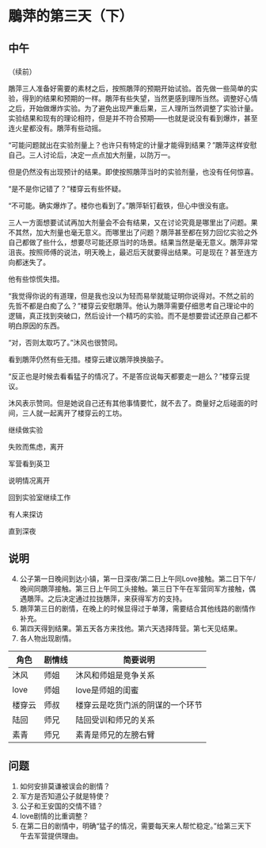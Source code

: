 # 鵰萍的第三天（下）

## 中午

### 

（续前）

鵰萍三人准备好需要的素材之后，按照鵰萍的预期开始试验。首先做一些简单的实验，得到的结果和预期的一样。鵰萍有些失望，当然更感到理所当然。调整好心情之后，开始做爆炸实验。为了避免出现严重后果，三人理所当然调整了实验计量。实验结果和现有的理论相符，但是并不符合预期——也就是说没有看到爆炸，甚至连火星都没有。鵰萍有些动摇。

“可能问题就出在实验剂量上？也许只有特定的计量才能得到结果？”鵰萍这样安慰自己。三人讨论后，决定一点点加大剂量，以防万一。

但是仍然没有出现预计的结果。即使按照鵰萍当时的实验剂量，也没有任何惊喜。

“是不是你记错了？”楼穿云有些怀疑。

“不可能。确实爆炸了。楼你也看到了。”鵰萍斩钉截铁，但心中很没有底。

三人一方面想要试试再加大剂量会不会有结果，又在讨论究竟是哪里出了问题。果不其然，加大剂量也毫无意义。而哪里出了问题？鵰萍甚至都在努力回忆实验之外自己都做了些什么，想要尽可能还原当时的场景。结果当然是毫无意义。鵰萍非常沮丧。按照师傅的说法，明天晚上，最迟后天就要得出结果。可是现在？甚至连方向都迷失了。

他有些惊慌失措。

“我觉得你说的有道理，但是我也没以为轻而易举就能证明你说得对。不然之前的先哲不都是白痴了么？”楼穿云安慰鵰萍。他认为鵰萍需要仔细思考自己理论中的逻辑，真正找到突破口，然后设计一个精巧的实验。而不是想要尝试还原自己都不明白原因的东西。

“对，否则太取巧了。”沐风也很赞同。

看到鵰萍仍然有些无措。楼穿云建议鵰萍换换脑子。

“反正也是时候去看看猛子的情况了。不是答应说每天都要走一趟么？”楼穿云提议。

沐风表示赞同。但是她说自己还有其他事情要忙，就不去了。商量好之后碰面的时间，三人就一起离开了楼穿云的工坊。





继续做实验

失败而焦虑，离开

军营看到英卫

说明情况离开

回到实验室继续工作

有人来探访

直到深夜

## 说明

4. 公子第一日晚间到达小镇，第一日深夜/第二日上午同Love接触。第二日下午/晚间同鵰萍接触。第三日上午同工头接触。第三日下午在军营同军方接触，偶遇鵰萍。之后决定通过拉拢鵰萍，来获得军方的支持。
5. 鵰萍第三日的剧情，在晚上的时候显得过于单薄，需要结合其他线路的剧情作补充。
6. 第四天得到结果。第五天各方来找他。第六天选择阵营。第七天见结果。
7. 各人物出现剧情。

|角色|剧情线|简要说明|
|------|------|------|
|沐风|师姐|沐风和师姐是竞争关系|
|love|师姐|love是师姐的闺蜜|
|楼穿云|师叔|楼穿云是吃货门派的阴谋的一个环节|
|陆回|师兄|陆回受训和师兄的关系|
|素青|师兄|素青是师兄的左膀右臂|

## 问题

1. 如何安排莫谦被误会的剧情？
2. 军方是否知道公子就是特使？
3. 公子和王安国的交情不错？
4. love剧情的比重调整？
5. 在第二日的剧情中，明确“猛子的情况，需要每天来人帮忙稳定。”给第三天下午去军营提供理由。
